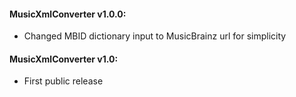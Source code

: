 #### MusicXmlConverter v1.0.0:
 - Changed MBID dictionary input to MusicBrainz url for simplicity
 
#### MusicXmlConverter v1.0:
 - First public release
